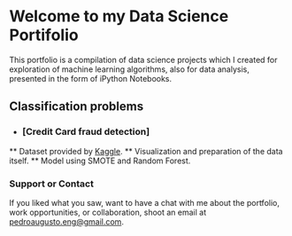 # Welcome to my Data Science Portifolio

This portfolio is a compilation of data science projects which I created for exploration of machine learning algorithms, also for data analysis, presented in the form of iPython Notebooks.  

## Classification problems

* ### [Credit Card fraud detection]

** Dataset provided by [Kaggle](https://www.kaggle.com/mlg-ulb/creditcardfraud).
** Visualization and preparation of the data itself.
** Model using SMOTE and Random Forest.

### Support or Contact

If you liked what you saw, want to have a chat with me about the portfolio, work opportunities, or collaboration, shoot an email at [pedroaugusto.eng@gmail.com](pedroaugusto.eng@gmail.com).
